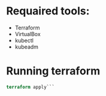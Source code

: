 # Requaired tools:
- Terraform
- VirtualBox
- kubectl
- kubeadm

# Running terraform
```terraform init
terraform apply```